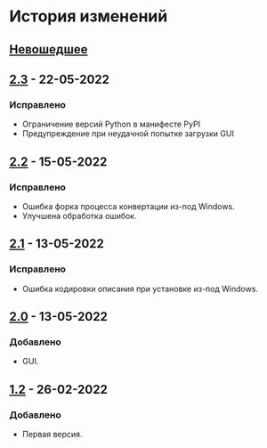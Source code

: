 # История изменений

## [Невошедшее]

## [2.3] - 22-05-2022
### Исправлено
- Ограничение версий Python в манифесте PyPI
- Предупреждение при неудачной попытке загрузки GUI

## [2.2] - 15-05-2022
### Исправлено
- Ошибка форка процесса конвертации из-под Windows.
- Улучшена обработка ошибок.

## [2.1] - 13-05-2022
### Исправлено
- Ошибка кодировки описания при установке из-под Windows.

## [2.0] - 13-05-2022
### Добавлено
- GUI.

## [1.2] - 26-02-2022
### Добавлено
- Первая версия.


[Невошедшее]: https://github.com/interlark/qdc-converter/compare/v2.3...HEAD
[2.3]: https://github.com/interlark/qdc-converter/compare/v2.2...v2.3
[2.2]: https://github.com/interlark/qdc-converter/compare/v2.1...v2.2
[2.1]: https://github.com/interlark/qdc-converter/compare/v2.0...v2.1
[2.0]: https://github.com/interlark/qdc-converter/compare/v1.2...v2.0
[1.2]: https://github.com/interlark/qdc-converter/releases/tag/v1.2

